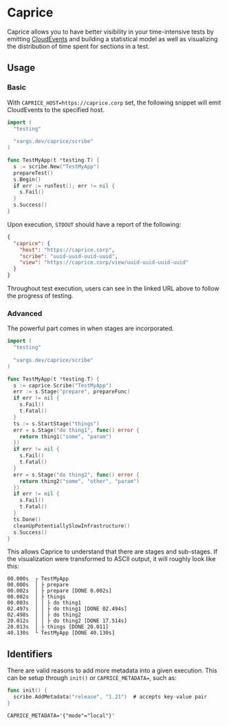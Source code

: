 # Caprice

Caprice allows you to have better visibility in your time-intensive tests by emitting [CloudEvents](https://cloudevents.io/) and building a statistical model as well as visualizing the distribution of time spent for sections in a test.

## Usage

### Basic

With `CAPRICE_HOST=https://caprice.corp` set, the following snippet will emit CloudEvents to the specified host.

```go
import (
  "testing"
  
  "xargs.dev/caprice/scribe"
)

func TestMyApp(t *testing.T) {
  s := scribe.New("TestMyApp")
  prepareTest()
  s.Begin()
  if err := runTest(); err != nil {
    s.Fail()
  }
  s.Success()
}
```

Upon execution, `STDOUT` should have a report of the following:

```json
{
  "caprice": {
    "host": "https://caprice.corp",
    "scribe": "uuid-uuid-uuid-uuid",
    "view": "https://caprice.corp/view/uuid-uuid-uuid-uuid"
  }
}
```

Throughout test execution, users can see in the linked URL above to follow the progress of testing.

### Advanced

The powerful part comes in when stages are incorporated.

```go
import (
  "testing"
  
  "xargs.dev/caprice/scribe"
)

func TestMyApp(t *testing.T) {
  s := caprice.Scribe("TestMyApp")
  err := s.Stage("prepare", prepareFunc)
  if err != nil {
    s.Fail()
    t.Fatal()
  }
  ts := s.StartStage("things")
  err = s.Stage("do thing1", func() error {
    return thing1("some", "param")
  })
  if err != nil {
    s.Fail()
    t.Fatal()
  }
  err = s.Stage("do thing2", func() error {
    return thing2("some", "other", "param")
  })
  if err != nil {
    s.Fail()
    t.Fatal()
  }
  ts.Done()
  cleanUpPotentiallySlowInfrastructure()
  s.Success()
}
```

This allows Caprice to understand that there are stages and sub-stages.
If the visualization were transformed to ASCII output, it will roughly look like this:

```
00.000s  ┌ TestMyApp
00.000s  │ ├ prepare
00.002s  │ ├ prepare [DONE 0.002s]
00.002s  │ ├ things
00.003s  │ │ ├ do thing1
02.497s  │ │ ├ do thing1 [DONE 02.494s]
02.498s  │ │ ├ do thing2
20.012s  │ │ ├ do thing2 [DONE 17.514s]
20.013s  │ ├ things [DONE 20.011]
40.130s  └ TestMyApp [DONE 40.130s]
```

## Identifiers

There are valid reasons to add more metadata into a given execution.
This can be setup through `init()` or `CAPRICE_METADATA=`,  such as:

```go
func init() {
  scribe.AddMetadata("release", "1.21")  # accepts key-value pair
}
```

```
CAPRICE_METADATA='{"mode"="local"}'
```
